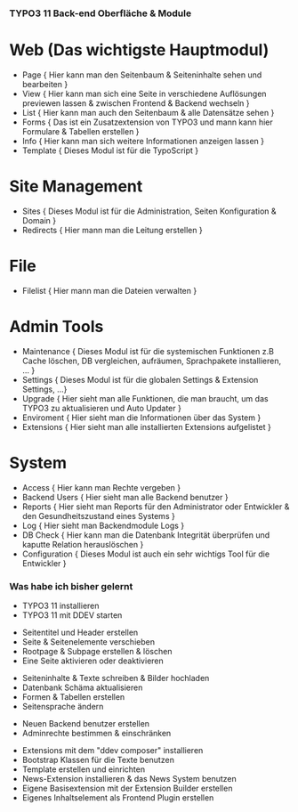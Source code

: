 ### TYPO3 11 Back-end Oberfläche & Module ###

# Web (Das wichtigste Hauptmodul)
- Page { Hier kann man den Seitenbaum & Seiteninhalte sehen und bearbeiten }
- View { Hier kann man sich eine Seite in verschiedene Auflösungen previewen lassen & zwischen Frontend & Backend wechseln }
- List { Hier kann man auch den Seitenbaum & alle Datensätze sehen }
- Forms { Das ist ein Zusatzextension von TYPO3 und mann kann hier Formulare & Tabellen erstellen }
- Info { Hier kann man sich weitere Informationen anzeigen lassen }
- Template { Dieses Modul ist für die TypoScript }

# Site Management
- Sites { Dieses Modul ist für die Administration, Seiten Konfiguration & Domain }
- Redirects { Hier mann man die Leitung erstellen }

# File
- Filelist { Hier mann man die Dateien verwalten }

# Admin Tools
- Maintenance { Dieses Modul ist für die systemischen Funktionen z.B Cache löschen, DB vergleichen, aufräumen, Sprachpakete installieren, ... }
- Settings { Dieses Modul ist für die globalen Settings & Extension Settings, ...}
- Upgrade { Hier sieht man alle Funktionen, die man braucht, um das TYPO3 zu aktualisieren und Auto Updater }
- Enviroment { Hier sieht man die Informationen über das System }
- Extensions { Hier sieht man alle installierten Extensions aufgelistet }

# System
- Access { Hier kann man Rechte vergeben }
- Backend Users { Hier sieht man alle Backend benutzer }
- Reports { Hier sieht man Reports für den Administrator oder Entwickler & den Gesundheitszustand eines Systems }
- Log { Hier sieht man Backendmodule Logs }
- DB Check { Hier kann man die Datenbank Integrität überprüfen und kaputte Relation herauslöschen }
- Configuration { Dieses Modul ist auch ein sehr wichtigs Tool für die Entwickler }

### Was habe ich bisher gelernt ###
<!-- Installation -->
+ TYPO3 11 installieren
+ TYPO3 11 mit DDEV starten
<!-- Seiten -->
+ Seitentitel und Header erstellen
+ Seite & Seitenelemente verschieben
+ Rootpage & Subpage erstellen & löschen
+ Eine Seite aktivieren oder deaktivieren
<!-- Seiteninhalte -->
+ Seiteninhalte & Texte schreiben & Bilder hochladen
+ Datenbank Schäma aktualisieren
+ Formen & Tabellen erstellen
+ Seitensprache ändern
<!-- Administration -->
+ Neuen Backend benutzer erstellen
+ Adminrechte bestimmen & einschränken
<!-- Extensions -->
+ Extensions mit dem "ddev composer" installieren
+ Bootstrap Klassen für die Texte benutzen
+ Template erstellen und einrichten 
+ News-Extension installieren & das News System benutzen
+ Eigene Basisextension mit der Extension Builder erstellen
+ Eigenes Inhaltselement als Frontend Plugin erstellen